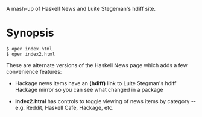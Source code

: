 
A mash-up of Haskell News and Luite Stegeman's hdiff site.

Synopsis
===

    $ open index.html
    $ open index2.html

These are alternate versions of the Haskell News page
which adds a few convenience features:

- Hackage news items have an __(hdiff)__ link to
  Luite Stegman's hdiff Hackage mirror so you can see
  what changed in a package

- __index2.html__ has controls to toggle viewing of
news items by category -- e.g. Reddit, Haskell Cafe, Hackage, etc.

